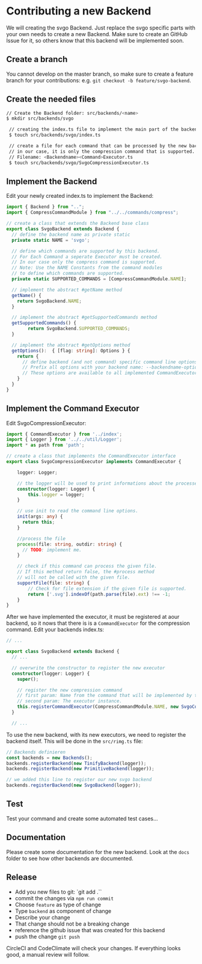 # Contributing a new Backend

We will creating the svgo Backend. Just replace the svgo specific parts with your own needs to create a new Backend. Make sure to create an GitHub Issue for it, so others know that this backend will be implemented soon.

## Create a branch 

You cannot develop on the master branch, so make sure to create a feature branch for your contributions: e.g. `git checkout -b feature/svgo-backend`.

## Create the needed files

```bash
// Create the Backend folder: src/backends/<name> 
$ mkdir src/backends/svgo

 // creating the index.ts file to implement the main part of the backend
 $ touch src/backends/svgo/index.ts

 // create a file for each command that can be processed by the new backend.
 // in our case, it is only the compression command that is supported.
 // Filename: <Backendname><Command>Executor.ts
 $ touch src/backends/svgo/SvgoCompressionExecutor.ts
```

## Implement the Backend

Edit your newly created index.ts to implement the Backend:

```ts
import { Backend } from "..";
import { CompressCommandModule } from "../../commands/compress";

// create a class that extends the Backend base class
export class SvgoBackend extends Backend {
  // define the backend name as private static
  private static NAME = 'svgo';

  // define which commands are supported by this backend. 
  // For Each Command a seperate Executor must be created. 
  // In our case only the compress command is supported. 
  // Note: Use the NAME Constants from the command modules 
  // to define which commands are supported.
  private static SUPPORTED_COMMANDS = [CompressCommandModule.NAME];

  // implement the abstract #getName method
  getName() {
    return SvgoBackend.NAME;
  }

  // implement the abstract #getSupportedCommands method
  getSupportedCommands() {
        return SvgoBackend.SUPPORTED_COMMANDS;
  }

  // implement the abstract #getOptions method
  getOptions():  { [flag: string]: Options } {
    return {
      // define backend (and not command) specific command line options. 
      // Prefix all options with your backend name: --backendname-option
      // These options are available to all implemented CommandExecutors.
    }
  }
}
```

## Implement the Command Executor

Edit SvgoCompressionExecutor:

```ts
import { CommandExecutor } from '../index';
import { Logger } from '../../util/Logger';
import * as path from 'path';

// create a class that implements the CommandExecutor interface
export class SvgoCompressionExecutor implements CommandExecutor {

    logger: Logger;

    // the logger will be used to print informations about the processed file to the user. 
    constructor(logger: Logger) {
        this.logger = logger;
    }

    // use init to read the command line options.
    init(args: any) {
      return this;
    }

    //process the file
    process(file: string, outdir: string) {
      // TODO: implement me. 
    }

    // check if this command can process the given file. 
    // If this method return false, the #process method 
    // will not be called with the given file.
    supportFile(file: string) {
        // Check for file extension if the given file is supported.
        return ['.svg'].indexOf(path.parse(file).ext) !== -1;
    }
}
```

After we have implemented the executor, it must be registered at aour backend, so it nows that there is is a `CommandExecutor` for the compression command. Edit your backends index.ts:

```ts
// ...

export class SvgoBackend extends Backend {
  // ...

  // overwrite the constructor to register the new executor
  constructor(logger: Logger) {
    super();

    // register the new compression command
    // first param: Name from the command that will be implemented by the executor
    // second param: The executor instance.
    this.registerCommandExecutor(CompressCommandModule.NAME, new SvgoCompressionExecutor(logger));
  }

  // ...
```

To use the new backend, with its new executors, we need to register the backend itself. This will be done in the `src/rimg.ts` file:

```ts
// Backends definieren
const backends = new Backends();
backends.registerBackend(new TinifyBackend(logger));
backends.registerBackend(new PrimitiveBackend(logger));

// we added this line to register our new svgo backend
backends.registerBackend(new SvgoBackend(logger));
```

##  Test

Test your command and create some automated test cases...

## Documentation

Please create some documentation for the new backend. Look at the `docs` folder to see how other backends are documented.  

## Release 

* Add you new files to git: `git add .``
* commit the changes via `npm run commit`
* Choose `feature` as type of change
* Type `backend` as component of change
* Describe your change
* That change should not be a breaking change
* reference the github issue that was created for this backend
* push the change `git push`

CircleCI and CodeClimate will check your changes. If everything looks good, a manual review will follow. 
